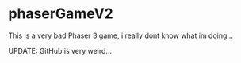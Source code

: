 # phaserGameV2
This is a very bad Phaser 3 game, i really dont know what im doing...

UPDATE:
GitHub is very weird...
